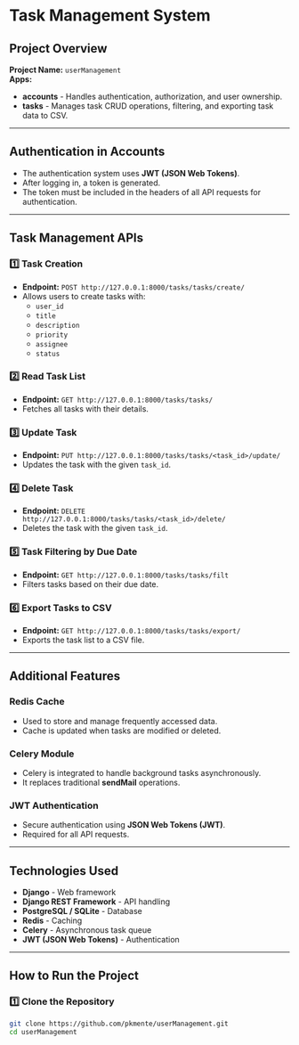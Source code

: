 # Task Management System

## Project Overview

**Project Name:** `userManagement`  
**Apps:**
- **accounts** - Handles authentication, authorization, and user ownership.
- **tasks** - Manages task CRUD operations, filtering, and exporting task data to CSV.

---

## Authentication in Accounts

- The authentication system uses **JWT (JSON Web Tokens)**.
- After logging in, a token is generated.
- The token must be included in the headers of all API requests for authentication.

---

## Task Management APIs

### **1️⃣ Task Creation**
- **Endpoint:** `POST http://127.0.0.1:8000/tasks/tasks/create/`
- Allows users to create tasks with:
  - `user_id`
  - `title`
  - `description`
  - `priority`
  - `assignee`
  - `status`

### **2️⃣ Read Task List**
- **Endpoint:** `GET http://127.0.0.1:8000/tasks/tasks/`
- Fetches all tasks with their details.

### **3️⃣ Update Task**
- **Endpoint:** `PUT http://127.0.0.1:8000/tasks/tasks/<task_id>/update/`
- Updates the task with the given `task_id`.

### **4️⃣ Delete Task**
- **Endpoint:** `DELETE http://127.0.0.1:8000/tasks/tasks/<task_id>/delete/`
- Deletes the task with the given `task_id`.

### **5️⃣ Task Filtering by Due Date**
- **Endpoint:** `GET http://127.0.0.1:8000/tasks/tasks/filt`
- Filters tasks based on their due date.

### **6️⃣ Export Tasks to CSV**
- **Endpoint:** `GET http://127.0.0.1:8000/tasks/tasks/export/`
- Exports the task list to a CSV file.

---

## Additional Features

### **Redis Cache**
- Used to store and manage frequently accessed data.
- Cache is updated when tasks are modified or deleted.

### **Celery Module**
- Celery is integrated to handle background tasks asynchronously.
- It replaces traditional **sendMail** operations.

### **JWT Authentication**
- Secure authentication using **JSON Web Tokens (JWT)**.
- Required for all API requests.

---

## Technologies Used

- **Django** - Web framework
- **Django REST Framework** - API handling
- **PostgreSQL / SQLite** - Database
- **Redis** - Caching
- **Celery** - Asynchronous task queue
- **JWT (JSON Web Tokens)** - Authentication

---

## How to Run the Project

### **1️⃣ Clone the Repository**
```bash
git clone https://github.com/pkmente/userManagement.git
cd userManagement
